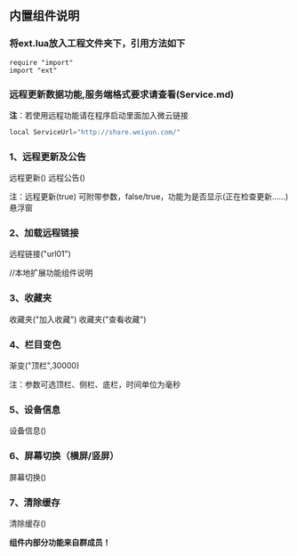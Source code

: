 ## 内置组件说明

### 将ext.lua放入工程文件夹下，引用方法如下

```shell
require "import"
import "ext"
```

### 远程更新数据功能,服务端格式要求请查看(Service.md)

**注**：若使用远程功能请在程序启动里面加入微云链接

```js
local ServiceUrl="http://share.weiyun.com/"
```
### 1、远程更新及公告

远程更新()
远程公告()

注：远程更新(true)
可附带参数，false/true，功能为是否显示(正在检查更新......)悬浮窗

### 2、加载远程链接

远程链接("url01")

//本地扩展功能组件说明

### 3、收藏夹

收藏夹("加入收藏")
收藏夹("查看收藏")

### 4、栏目变色

渐变("顶栏",30000)

注：参数可选顶栏、侧栏、底栏，时间单位为毫秒

### 5、设备信息

设备信息()

### 6、屏幕切换（横屏/竖屏）

屏幕切换()

### 7、清除缓存

清除缓存()

**组件内部分功能来自群成员！**






